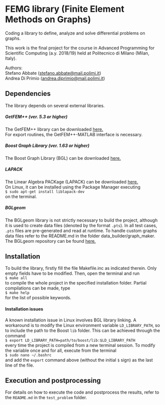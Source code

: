 # FEMG library (Finite Element Methods on Graphs)
Coding a library to define, analyze and solve differential problems on graphs.

This work is the final project for the course in Advanced Programming for Scientific Computing (a.y. 2018/19) held at Politecnico di Milano (Milan, Italy).

Authors:  
Stefano Abbate (stefano.abbate@mail.polimi.it)  
Andrea Di Primio (andrea.diprimio@mail.polimi.it)

## Dependencies
The library depends on several external libraries.
##### **GetFEM++ (ver. 5.3 or higher)**
The GetFEM++ library can be downloaded [here.](http://getfem.org/download.html "GetFEM++ download page")  
For export routines, the GetFEM++\-MATLAB interface is necessary.

##### **Boost Graph Library (ver. 1.63 or higher)**
The Boost Graph Library (BGL) can be downloaded [here.](https://www.boost.org/doc/libs/1_63_0/libs/graph/doc/index.html "BGL download page")

##### **LAPACK**
The Linear Algebra PACKage (LAPACK) can be downloaded [here.]( http://www.netlib.org/lapack/#_software "LAPACK download page")  
On Linux, it can be installed using the Package Manager executing  
`$ sudo apt-get install liblapack-dev`  
on the terminal.  

##### **BGLgeom**
The BGLgeom library is not strictly necessary to build the project, although it is used to create data files (denoted by the format `.pts`). In all test cases, `.pts` files are pre-generated and read at runtime. To handle custom graphs data files refer to the README.md in the folder data_builder/graph_maker.
The BGLgeom repository can be found [here.](https://github.com/lformaggia/Pacs_BGLgeom_Ilaria_Mattia "BGLgeom repository")

## Installation
To build the library, firstly fill the file Makefile.inc as indicated therein. Only empty fields have to be modified. Then, open the terminal and run  
`$ make all`  
to compile the whole project in the specified installation folder. Partial compilations can be made, type   
`$ make help`  
for the list of possible keywords.  
#### Installation issues
A known installation issue in Linux involves BGL library linking. A workaround is to modify the Linux environment variable `LD_LIBRARY_PATH`, so to include the path to the Boost `lib` folder. This can be achieved through the command  
`$ export LD_LIBRARY_PATH=path/to/boost/lib:$LD_LIBRARY_PATH`  
every time the project is compiled from a new terminal session. To modify the variable once and for all, execute from the terminal  
`$ sudo nano ~/.bashrc`  
and add the `export` command above (without the initial `$` sign) as the last line of the file.

## Execution and postprocessing
For details on how to execute the code and postprocess the results, refer to the `README.md` in the `test_problem` folder.


